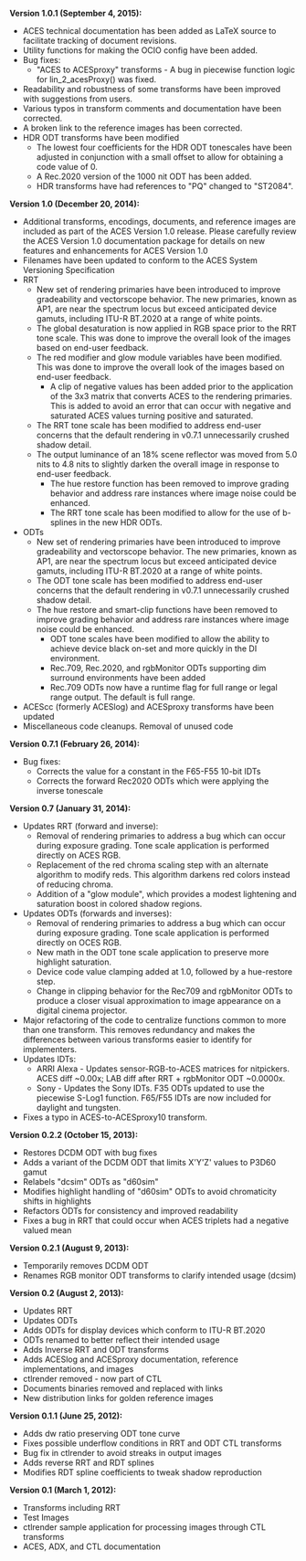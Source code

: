 **Version 1.0.1 (September 4, 2015):**
  * ACES technical documentation has been added as LaTeX source to facilitate tracking of document revisions.
  * Utility functions for making the OCIO config have been added.
  * Bug fixes:
      * "ACES to ACESproxy" transforms - A bug in piecewise function logic for lin_2_acesProxy() was fixed. 
  * Readability and robustness of some transforms have been improved with suggestions from users.
  * Various typos in transform comments and documentation have been corrected.
  * A broken link to the reference images has been corrected.
  * HDR ODT transforms have been modified
      * The lowest four coefficients for the HDR ODT tonescales have been adjusted in conjunction with a small offset to allow for obtaining a code value of 0.
      * A Rec.2020 version of the 1000 nit ODT has been added.
      * HDR transforms have had references to "PQ" changed to "ST2084".

**Version 1.0 (December 20, 2014):**
  * Additional transforms, encodings, documents, and reference images are included as part of the ACES Version 1.0 release. Please carefully review the ACES Version 1.0 documentation package for details on new features and enhancements for ACES Version 1.0
  * Filenames have been updated to conform to the ACES System Versioning Specification
  * RRT     
      * New set of rendering primaries have been introduced to improve gradeability and vectorscope behavior.  The new primaries, known as AP1, are near the spectrum locus but exceed anticipated device gamuts, including ITU-R BT.2020 at a range of white points.  
      * The global desaturation is now applied in RGB space prior to the RRT tone scale.  This was done to improve the overall look of the images based on end-user feedback.
    * The red modifier and glow module variables have been modified.  This was done to improve the overall look of the images based on end-user feedback. 
      * A clip of negative values has been added prior to the application of the 3x3 matrix that converts ACES to the rendering primaries. This is added to avoid an error that can occur with negative and saturated ACES values turning positive and saturated.
    * The RRT tone scale has been modified to address end-user concerns that the default rendering in v0.7.1 unnecessarily crushed shadow detail. 
    * The output luminance of an 18% scene reflector was moved from 5.0 nits to 4.8 nits to slightly darken the overall image in response to end-user feedback.     
      * The hue restore function has been removed to improve grading behavior and address rare instances where image noise could be enhanced.
      * The RRT tone scale has been modified to allow for the use of b-splines in the new HDR ODTs.
  * ODTs
      * New set of rendering primaries have been introduced to improve gradeability and vectorscope behavior.  The new primaries, known as AP1, are near the spectrum locus but exceed anticipated device gamuts, including ITU-R BT.2020 at a range of white points.
    * The ODT tone scale has been modified to address end-user concerns that the default rendering in v0.7.1 unnecessarily crushed shadow detail.
    * The hue restore and smart-clip functions have been removed to improve grading behavior and address rare instances where image noise could be enhanced.
      * ODT tone scales have been modified to allow the ability to achieve device black on-set and more quickly in the DI environment.
      * Rec.709, Rec.2020, and rgbMonitor ODTs supporting dim surround environments have been added
      * Rec.709 ODTs now have a runtime flag for full range or legal range output. The default is full range.
  * ACEScc (formerly ACESlog) and ACESproxy transforms have been updated
  * Miscellaneous code cleanups. Removal of unused code

  
**Version 0.7.1 (February 26, 2014):**
  * Bug fixes:
    * Corrects the value for a constant in the F65-F55 10-bit IDTs
    * Corrects the forward Rec2020 ODTs which were applying the inverse tonescale

**Version 0.7 (January 31, 2014):**
  * Updates RRT (forward and inverse):
    * Removal of rendering primaries to address a bug which can occur during exposure grading. Tone scale application is performed directly on ACES RGB.
    * Replacement of the red chroma scaling step with an alternate algorithm to modify reds. This algorithm darkens red colors instead of reducing chroma.
    * Addition of a "glow module", which provides a modest lightening and saturation boost in colored shadow regions.
  * Updates ODTs (forwards and inverses):
    * Removal of rendering primaries to address a bug which can occur during exposure grading. Tone scale application is performed directly on OCES RGB.
    * New math in the ODT tone scale application to preserve more highlight saturation. 
    * Device code value clamping added at 1.0, followed by a hue-restore step. 
    * Change in clipping behavior for the Rec709 and rgbMonitor ODTs to produce a closer visual approximation to image appearance on a digital cinema projector.
  * Major refactoring of the code to centralize functions common to more than one transform. This removes redundancy and makes the differences between various transforms easier to identify for implementers.  
  * Updates IDTs:
    * ARRI Alexa - Updates sensor-RGB-to-ACES matrices for nitpickers. ACES diff ~0.00x; LAB diff after RRT + rgbMonitor ODT ~0.0000x.
    * Sony - Updates the Sony IDTs. F35 ODTs updated to use the piecewise S-Log1 function. F65/F55 IDTs are now included for daylight and tungsten.
  * Fixes a typo in ACES-to-ACESproxy10 transform.

**Version 0.2.2 (October 15, 2013):**
  * Restores DCDM ODT with bug fixes
  * Adds a variant of the DCDM ODT that limits X'Y'Z' values to P3D60 gamut
  * Relabels "dcsim" ODTs as "d60sim"
  * Modifies highlight handling of "d60sim" ODTs to avoid chromaticity shifts in highlights
  * Refactors ODTs for consistency and improved readability
  * Fixes a bug in RRT that could occur when ACES triplets had a negative valued mean

**Version 0.2.1 (August 9, 2013):**
  * Temporarily removes DCDM ODT
  * Renames RGB monitor ODT transforms to clarify intended usage (dcsim)

**Version 0.2 (August 2, 2013):**
  * Updates RRT
  * Updates ODTs
  * Adds ODTs for display devices which conform to ITU-R BT.2020
  * ODTs renamed to better reflect their intended usage
  * Adds Inverse RRT and ODT transforms
  * Adds ACESlog and ACESproxy documentation, reference implementations, and images  
  * ctlrender removed - now part of CTL
  * Documents binaries removed and replaced with links
  * New distribution links for golden reference images

**Version 0.1.1 (June 25, 2012):**
  * Adds dw ratio preserving ODT tone curve
  * Fixes possible underflow conditions in RRT and ODT CTL transforms
  * Bug fix in ctlrender to avoid streaks in output images
  * Adds reverse RRT and RDT splines
  * Modifies RDT spline coefficients to tweak shadow reproduction

**Version 0.1 (March 1, 2012):**
  * Transforms including RRT
  * Test Images
  * ctlrender sample application for processing images through CTL transforms
  * ACES, ADX, and CTL documentation